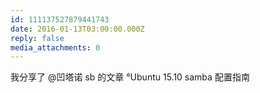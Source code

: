 ```yaml
---
id: 111137527879441743
date: 2016-01-13T03:00:00.000Z
reply: false
media_attachments: 0
---
```


我分享了 @凹塔诺 sb 的文章 °Ubuntu 15.10 samba 配置指南 ​​​​

